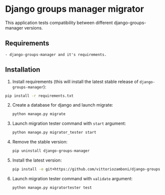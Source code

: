 # Django groups manager migrator

This application tests compatibility between different django-groups-manager versions.

## Requirements

    - django-groups-manager and it's requirements.

## Installation

1. Install requirements (this will install the latest stable release of ``django-groups-manager``):

```bash
pip install -r requirements.txt
```

2. Create a database for django and launch migrate:

    ```bash
    python manage.py migrate
    ```

3. Launch migration tester command with ``start`` argument:

    ```bash
    python manage.py migrator_tester start
    ```


4. Remove the stable version:

    ```bash
    pip uninstall django-groups-manager
    ```

5. Install the latest version:

    ```bash
    pip install -e git+https://github.com/vittoriozamboni/django-groups-manager.git#egg=django_groups_manager
    ```

6. Launch migration tester command with ``validate`` argument:

    ```bash
    python manage.py migratortester test
    ```
